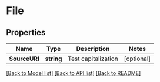 # File

## Properties

Name | Type | Description | Notes
------------ | ------------- | ------------- | -------------
**SourceURI** | **string** | Test capitalization | [optional] 

[[Back to Model list]](../README.md#documentation-for-models) [[Back to API list]](../README.md#documentation-for-api-endpoints) [[Back to README]](../README.md)


